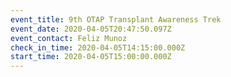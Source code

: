 ```yaml
---
event_title: 9th OTAP Transplant Awareness Trek
event_date: 2020-04-05T20:47:50.097Z
event_contact: Feliz Munoz
check_in_time: 2020-04-05T14:15:00.000Z
start_time: 2020-04-05T15:00:00.000Z
---
```

